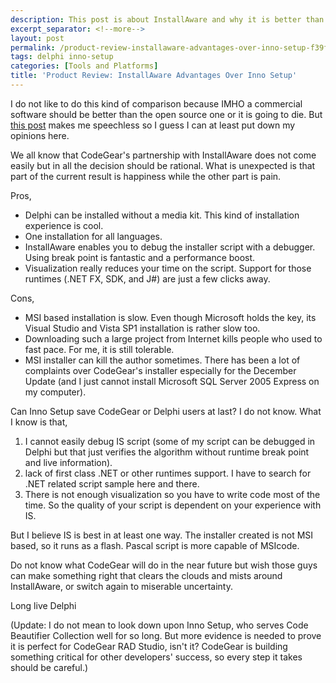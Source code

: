 ```yaml
---
description: This post is about InstallAware and why it is better than Inno Setup.
excerpt_separator: <!--more-->
layout: post
permalink: /product-review-installaware-advantages-over-inno-setup-f39f8d9c9f2
tags: delphi inno-setup
categories: [Tools and Platforms]
title: 'Product Review: InstallAware Advantages Over Inno Setup'
---
```

I do not like to do this kind of comparison because IMHO a commercial software should be better than the open source one or it is going to die. But [this post](http://www.hadihariri.com/Blogs/Atozed/20071218A.aspx) makes me speechless so I guess I can at least put down my opinions here.

We all know that CodeGear's partnership with InstallAware does not come easily but in all the decision should be rational. What is unexpected is that part of the current result is happiness while the other part is pain.
<!--more-->

Pros,

* Delphi can be installed without a media kit. This kind of installation experience is cool.
* One installation for all languages.
* InstallAware enables you to debug the installer script with a debugger. Using break point is fantastic and a performance boost.
* Visualization really reduces your time on the script. Support for those runtimes (.NET FX, SDK, and J#) are just a few clicks away.

Cons,

* MSI based installation is slow. Even though Microsoft holds the key, its Visual Studio and Vista SP1 installation is rather slow too.
* Downloading such a large project from Internet kills people who used to fast pace. For me, it is still tolerable.
* MSI installer can kill the author sometimes. There has been a lot of complaints over CodeGear's installer especially for the December Update (and I just cannot install Microsoft SQL Server 2005 Express on my computer).

Can Inno Setup save CodeGear or Delphi users at last? I do not know. What I know is that,

1. I cannot easily debug IS script (some of my script can be debugged in Delphi but that just verifies the algorithm without runtime break point and live information).
1. lack of first class .NET or other runtimes support. I have to search for .NET related script sample here and there.
1. There is not enough visualization so you have to write code most of the time. So the quality of your script is dependent on your experience with IS.

But I believe IS is best in at least one way. The installer created is not MSI based, so it runs as a flash. Pascal script is more capable of MSIcode.

Do not know what CodeGear will do in the near future but wish those guys can make something right that clears the clouds and mists around InstallAware, or switch again to miserable uncertainty.

Long live Delphi

(Update: I do not mean to look down upon Inno Setup, who serves Code Beautifier Collection well for so long. But more evidence is needed to prove it is perfect for CodeGear RAD Studio, isn't it? CodeGear is building something critical for other developers' success, so every step it takes should be careful.)
